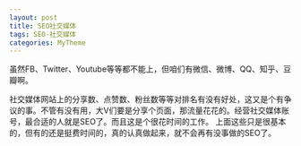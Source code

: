 ```yaml
---
layout: post
title: SEO社交媒体　　
tags: SEO-社交媒体
categories: MyTheme
---
```


虽然FB、Twitter、Youtube等等都不能上，但咱们有微信、微博、QQ、知乎、豆瓣啊。


社交媒体网站上的分享数、点赞数、粉丝数等等对排名有没有好处，这又是个有争议的事。不管有没有用，大V们要是分享个页面，那流量花花的。经营社交媒体账号，最合适的人就是SEO了。而且这是个很花时间的工作。
上面这些只是很基本的，但有的还是挺费时间的，真的认真做起来，就不会再有没事做的SEO了。
